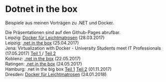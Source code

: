 # Dotnet in the box

Beispiele aus meinen Vorträgen zu .NET und Docker.

Die Präsentationen sind auf den Github-Pages abrufbar.<br />
Leipzig: <a href="https://fpommerening.github.io/DotnetInTheBox/leichtmatrosen.html#/" target="_blank"> Docker für Leichtmatrosen</a> (28.03.2017)<br />
Leipzig: <a href="https://fpommerening.github.io/DotnetInTheBox/dotnet_l.html#/" target="_blank"> .net in the box</a> (25.04.2017) <br />
Jena: Virtualization with Docker - University Students meet IT Professionals (17.05.2017) <a href="https://fpommerening.github.io/DotnetInTheBox/dotnet_j1.html#/" target="_blank"> Teil 1 </a> / <a href="https://fpommerening.github.io/DotnetInTheBox/dotnet_j1.html#/" target="_blank"> Teil 2</a><br />
Koblenz: <a href="https://fpommerening.github.io/DotnetInTheBox/dotnet_ko.html#/" target="_blank"> .net in the box</a> (22.05.2017) <br />
Ratingen: <a href="https://fpommerening.github.io/DotnetInTheBox/dotnet_me.html#/" target="_blank"> .net in the box</a> (24.05.2017) <br />
Hamburg: .net in the big box
<a href="https://fpommerening.github.io/DotnetInTheBox/dotnet_hh.html#/" target="_blank"> Teil 1</a>
<a href="https://fpommerening.github.io/openfaas-dotnet/openfaas_hh.html#/" target="_blank"> Teil 2</a>
 (01.11.2017)
 <br />
 Dresden: <a href="https://fpommerening.github.io/DotnetInTheBox/leichtmatrosen_dd.html#/" target="_blank"> Docker für Leichtmatrosen</a> (24.01.2018)<br />
